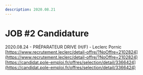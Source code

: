 ```yaml
---
description: 2020.08.21
---
```


# JOB \#2 Candidature

2020.08.24 - PRÉPARATEUR DRIVE \(H/F\) - Leclerc Pornic  
[https://www.recrutement.leclerc/detail-offre/?NoOffre=2102824](https://www.recrutement.leclerc/detail-offre/?NoOffre=2102824)  
[https://candidat.pole-emploi.fr/offres/selection/detail/3366424](https://candidat.pole-emploi.fr/offres/selection/detail/3366424)



